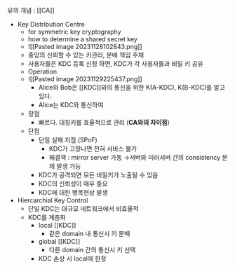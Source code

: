 유의 개념 : [[CA]]
- Key Distribution Centre
	- for symmetric key cryptography
	- how to determine a shared secret key
	- ![[Pasted image 20231128102843.png]]
	- 중앙의 신뢰할 수 있는 키관리, 분배 책임 주체
	- 사용자들은 KDC 등록 신청 하면, KDC가 각 사용자들과 비밀 키 공유
	- Operation
	- ![[Pasted image 20231129225437.png]]
		- Alice와 Bob은 [[KDC]]와의 통신을 위한 K(A-KDC), K(B-KDC)를 알고 있다. 
		- Alice는 KDC와 통신하여 
	- 장점
		- 빠르다. 대칭키를 효율적으로 관리 (**CA와의 차이점**)
	- 단점
		- 단일 실패 지점 (SPoF)
			- KDC가 고장나면 전혀 서비스 불가
			- 해결책 : mirror server 가동
			  →서버와 미러서버 간의 consistency 문제 발생 가능
		- KDC가 공격되면 모든 비밀키가 노출될 수 있음
		- KDC의 신뢰성이 매우 중요
		- KDC에 대한 병목현상 발생
- Hiercarchial Key Control
	- 단일 KDC는 대규모 네트워크에서 비효율적
	- KDC를 계층화
		- local [[KDC]] 
			- 같은 domain 내 통신시 키 분배
		- global [[KDC]] 
			- 다른 domain 간의 통신시 키 선택
		- KDC 손상 시 local에 한정